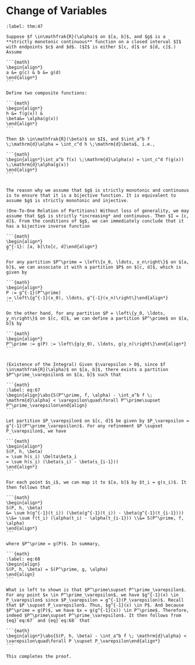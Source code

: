 # Change of Variables

````{prf:theorem}
:label: thm:47

Suppose $f \in\mathfrak{R}(\alpha)$ on $[a, b]$, and $g$ is a **strictly monotonic continuous** function on a closed interval $I$ with endpoints $c$ and $d$. ($I$ is either $[c, d]$ or $[d, c]$.) Assume

```{math}
\begin{align*}
a &= g(c) & b &= g(d)
\end{align*}
```

Define two composite functions:

```{math}
\begin{align*}
h &= f(g(x)) & 
\beta&= \alpha(g(x))
\end{align*}
```

Then $h \in\mathfrak{R}(\beta)$ on $I$, and $\int_a^b f \;\mathrm{d}\alpha = \int_c^d h \;\mathrm{d}\beta$, i.e., 

```{math}
\begin{align*}\int_a^b f(x) \;\mathrm{d}\alpha(x) = \int_c^d f(g(x)) \;\mathrm{d}\alpha(g(x))
\end{align*}
```

````

````{prf:remark}

The reason why we assume that $g$ is strictly monotonic and continuous is to ensure that it is a bijective function. It is equivalent to assume $g$ is strictly monotonic and injective.

````

````{prf:proof}
(One-To-One Relation of Partitions) Without loss of generality, we may assume that $g$ is strictly *increasing* and continuous. Then $I = [c, d]$. From the conditions of $g$, we can immediately conclude that it has a bijective inverse function

```{math}
\begin{align*}
g^{-1}: [a, b]\to[c, d]\end{align*}
```

For any partition $P^\prime = \left\{x_0, \ldots, x_n\right\}$ on $[a, b]$, we can associate it with a partition $P$ on $[c, d]$, which is given by 

```{math}
\begin{align*}
P := g^{-1}(P^\prime) 
:= \left\{g^{-1}(x_0), \ldots, g^{-1}(x_n)\right\}\end{align*}
```

On the other hand, for any partition $P = \left\{y_0, \ldots, y_n\right\}$ on $[c, d]$, we can define a partition $P^\prime$ on $[a, b]$ by 

```{math}
\begin{align*}
P^\prime := g(P) := \left\{g(y_0), \ldots, g(y_n)\right\}\end{align*}
```


(Existence of the Integral) Given $\varepsilon > 0$, since $f \in\mathfrak{R}(\alpha)$ on $[a, b]$, there exists a partition $P^\prime_\varepsilon$ on $[a, b]$ such that 

```{math}
:label: eq:67
\begin{align}\abs{S(P^\prime, f, \alpha) - \int_a^b f \; \mathrm{d}\alpha} < \varepsilon\quad\forall P^\prime\supset P^\prime_\varepsilon\end{align}
```

Let partition $P_\varepsilon$ on $[c, d]$ be given by $P_\varepsilon = g^{-1}(P^\prime_\varepsilon)$. For any refinement $P \supset P_\varepsilon$, we have 

```{math}
\begin{align*}
S(P, h, \beta)
= \sum h(s_i) \Delta\beta_i
= \sum h(s_i) (\beta(s_i) - \beta(s_{i-1}))
\end{align*}
```

For each point $s_i$, we can map it to $[a, b]$ by $t_i = g(s_i)$. It then follows that 

```{math}
\begin{align*}
S(P, h, \beta)
&= \sum h(g^{-1}(t_i)) (\beta(g^{-1}(t_i)) - \beta(g^{-1}(t_{i-1}))) \\&= \sum f(t_i) (\alpha(t_i) - \alpha(t_{i-1})) \\&= S(P^\prime, f, \alpha)
\end{align*}
```

where $P^\prime = g(P)$. In summary,

```{math}
:label: eq:68
\begin{align}
S(P, h, \beta) = S(P^\prime, g, \alpha)
\end{align}
```

What is left to shown is that $P^\prime\supset P^\prime_\varepsilon$. For any point $x \in P^\prime_\varepsilon$, we have $g^{-1}(x) \in P_\varepsilon$ since $P_\varepsilon = g^{-1}(P_\varepsilon)$. Recall that $P \supset P_\varepsilon$. Thus, $g^{-1}(x) \in P$. And because $P^\prime = g(P)$, we have $x = g(g^{-1}(x)) \in P^\prime$. Therefore, indeed $P^\prime\supset P^\prime_\varepsilon$. It then follows from {eq}`eq:67` and {eq}`eq:68` that 

```{math}
\begin{align*}\abs{S(P, h, \beta) - \int_a^b f \; \mathrm{d}\alpha} < \varepsilon\quad\forall P \supset P_\varepsilon\end{align*}
```

This completes the proof.

````
